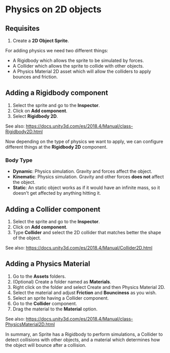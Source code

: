 # Physics on 2D objects

## Requisites

1. Create a **2D Object Sprite**.

For adding physics we need two different things:

- A Rigidbody which allows the sprite to be simulated by forces.
- A Collider which allows the sprite to collide with other objects.
- A Physics Material 2D asset which will allow the colliders to apply bounces and friction.

## Adding a Rigidbody component

1. Select the sprite and go to the **Inspector**.
2. Click on **Add component**.
3. Select **Rigidbody 2D**.

See also: https://docs.unity3d.com/es/2018.4/Manual/class-Rigidbody2D.html

Now depending on the type of physics we want to apply, we can configure different things at the **Rigidbody 2D** component.

### Body Type

- **Dynamic**: Physics simulation. Gravity and forces affect the object.
- **Kinematic**: Physics simulation. Gravity and other forces **does not** affect the object.
- **Static**: An static object works as if it would have an infinite mass, so it doesn't get affected by anything hitting it.

## Adding a Collider component

1. Select the sprite and go to the **Inspector**.
2. Click on **Add component**.
3. Type **Collider** and select the 2D collider that matches better the shape of the object.

See also: https://docs.unity3d.com/es/2018.4/Manual/Collider2D.html

## Adding a Physics Material

1. Go to the **Assets** folders.
2. (Optional) Create a folder named as **Materials**.
3. Right click on the folder and select Create and then Physics Material 2D.
4. Select the material and adjust **Friction** and **Bounciness** as you wish.
5. Select an sprite having a Collider component.
6. Go to the **Collider** component.
7. Drag the material to the **Material** option.

See also: https://docs.unity3d.com/es/2018.4/Manual/class-PhysicsMaterial2D.html


In summary, an Sprite has a Rigidbody to perform simulations, a Collider to detect collisions with other objects, and a material which determines how the object will bounce after a collision.
